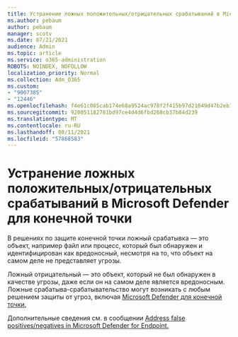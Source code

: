 ```yaml
---
title: Устранение ложных положительных/отрицательных срабатываний в Microsoft Defender для конечной точки
ms.author: pebaum
author: pebaum
manager: scotv
ms.date: 07/21/2021
audience: Admin
ms.topic: article
ms.service: o365-administration
ROBOTS: NOINDEX, NOFOLLOW
localization_priority: Normal
ms.collection: Adm_O365
ms.custom:
- "9007385"
- "12446"
ms.openlocfilehash: f4e61c085cab174e68a9524ac978f2f415b97d21649d47b2eb16f24abe83f828
ms.sourcegitcommit: 920051182781bd97ce4d4d6fbd268cb37b84d239
ms.translationtype: MT
ms.contentlocale: ru-RU
ms.lasthandoff: 08/11/2021
ms.locfileid: "57868583"
---
```

# <a name="address-false-positivesnegatives-in-microsoft-defender-for-endpoint"></a>Устранение ложных положительных/отрицательных срабатываний в Microsoft Defender для конечной точки

В решениях по защите конечной точки ложный срабатывка — это объект, например файл или процесс, который был обнаружен и идентифицирован как вредоносный, несмотря на то, что объект на самом деле не представляет угрозы. 

Ложный отрицательный — это объект, который не был обнаружен в качестве угрозы, даже если он на самом деле является вредоносным. Ложные срабатыва-срабатывательство могут возникать с любым решением защиты от угроз, включая [Microsoft Defender для конечной точки.](https://docs.microsoft.com/microsoft-365/security/defender-endpoint/microsoft-defender-endpoint)

Дополнительные сведения см. в сообщении [Address false positives/negatives in Microsoft Defender for Endpoint.](https://docs.microsoft.com/microsoft-365/security/defender-endpoint/defender-endpoint-false-positives-negatives)

